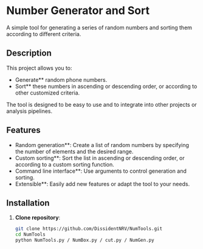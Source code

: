 # Number Generator and Sort

A simple tool for generating a series of random numbers and sorting them according to different criteria.

## Description

This project allows you to:
- Generate** random phone numbers.
- Sort** these numbers in ascending or descending order, or according to other customized criteria.

The tool is designed to be easy to use and to integrate into other projects or analysis pipelines.

## Features

- Random generation**: Create a list of random numbers by specifying the number of elements and the desired range.
- Custom sorting**: Sort the list in ascending or descending order, or according to a custom sorting function.
- Command line interface**: Use arguments to control generation and sorting.
- Extensible**: Easily add new features or adapt the tool to your needs.

## Installation

1. **Clone repository**:
   ```bash
   git clone https://github.com/DissidentNRV/NumTools.git
   cd NumTools
   python NumTools.py / NumBox.py / cut.py / NumGen.py
